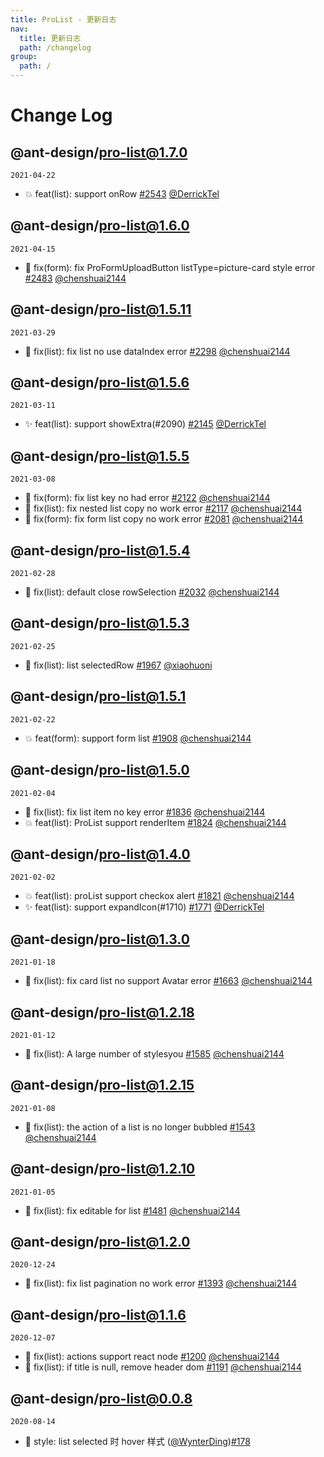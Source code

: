 ```yaml
---
title: ProList - 更新日志
nav:
  title: 更新日志
  path: /changelog
group:
  path: /
---
```


# Change Log

## @ant-design/pro-list@1.7.0

`2021-04-22`

- 💥 feat(list): support onRow [#2543](https://github.com/ant-design/pro-components/pull/2543) [@DerrickTel](https://github.com/DerrickTel)

## @ant-design/pro-list@1.6.0

`2021-04-15`

- 🐛 fix(form): fix ProFormUploadButton listType=picture-card style error [#2483](https://github.com/ant-design/pro-components/pull/2483) [@chenshuai2144](https://github.com/chenshuai2144)

## @ant-design/pro-list@1.5.11

`2021-03-29`

- 🐛 fix(list): fix list no use dataIndex error [#2298](https://github.com/ant-design/pro-components/pull/2298) [@chenshuai2144](https://github.com/chenshuai2144)

## @ant-design/pro-list@1.5.6

`2021-03-11`

- ✨ feat(list): support showExtra(#2090) [#2145](https://github.com/ant-design/pro-components/pull/2145) [@DerrickTel](https://github.com/DerrickTel)

## @ant-design/pro-list@1.5.5

`2021-03-08`

- 🐛 fix(form): fix list key no had error [#2122](https://github.com/ant-design/pro-components/pull/2122) [@chenshuai2144](https://github.com/chenshuai2144)
- 🐛 fix(list): fix nested list copy no work error [#2117](https://github.com/ant-design/pro-components/pull/2117) [@chenshuai2144](https://github.com/chenshuai2144)
- 🐛 fix(form): fix form list copy no work error [#2081](https://github.com/ant-design/pro-components/pull/2081) [@chenshuai2144](https://github.com/chenshuai2144)

## @ant-design/pro-list@1.5.4

`2021-02-28`

- 🐛 fix(list): default close rowSelection [#2032](https://github.com/ant-design/pro-components/pull/2032) [@chenshuai2144](https://github.com/chenshuai2144)

## @ant-design/pro-list@1.5.3

`2021-02-25`

- 🐛 fix(list): list selectedRow [#1967](https://github.com/ant-design/pro-components/pull/1967) [@xiaohuoni](https://github.com/xiaohuoni)

## @ant-design/pro-list@1.5.1

`2021-02-22`

- 💥 feat(form): support form list [#1908](https://github.com/ant-design/pro-components/pull/1908) [@chenshuai2144](https://github.com/chenshuai2144)

## @ant-design/pro-list@1.5.0

`2021-02-04`

- 🐛 fix(list): fix list item no key error [#1836](https://github.com/ant-design/pro-components/pull/1836) [@chenshuai2144](https://github.com/chenshuai2144)
- 💥 feat(list): ProList support renderItem [#1824](https://github.com/ant-design/pro-components/pull/1824) [@chenshuai2144](https://github.com/chenshuai2144)

## @ant-design/pro-list@1.4.0

`2021-02-02`

- 💥 feat(list): proList support checkox alert [#1821](https://github.com/ant-design/pro-components/pull/1821) [@chenshuai2144](https://github.com/chenshuai2144)
- ✨ feat(list): support expandIcon(#1710) [#1771](https://github.com/ant-design/pro-components/pull/1771) [@DerrickTel](https://github.com/DerrickTel)

## @ant-design/pro-list@1.3.0

`2021-01-18`

- 🐛 fix(list): fix card list no support Avatar error [#1663](https://github.com/ant-design/pro-components/pull/1663) [@chenshuai2144](https://github.com/chenshuai2144)

## @ant-design/pro-list@1.2.18

`2021-01-12`

- 🐛 fix(list): A large number of stylesyou [#1585](https://github.com/ant-design/pro-components/pull/1585) [@chenshuai2144](https://github.com/chenshuai2144)

## @ant-design/pro-list@1.2.15

`2021-01-08`

- 🐛 fix(list): the action of a list is no longer bubbled [#1543](https://github.com/ant-design/pro-components/pull/1543) [@chenshuai2144](https://github.com/chenshuai2144)

## @ant-design/pro-list@1.2.10

`2021-01-05`

- 🐛 fix(list): fix editable for list [#1481](https://github.com/ant-design/pro-components/pull/1481) [@chenshuai2144](https://github.com/chenshuai2144)

## @ant-design/pro-list@1.2.0

`2020-12-24`

- 🐛 fix(list): fix list pagination no work error [#1393](https://github.com/ant-design/pro-components/pull/1393) [@chenshuai2144](https://github.com/chenshuai2144)

## @ant-design/pro-list@1.1.6

`2020-12-07`

- 🐛 fix(list): actions support react node [#1200](https://github.com/ant-design/pro-components/pull/1200) [@chenshuai2144](https://github.com/chenshuai2144)
- 🐛 fix(list): if title is null, remove header dom [#1191](https://github.com/ant-design/pro-components/pull/1191) [@chenshuai2144](https://github.com/chenshuai2144)

## @ant-design/pro-list@0.0.8

`2020-08-14`

- 🎨 style: list selected 时 hover 样式 ([@WynterDing](https://github.com/WynterDing))[#178](https://github.com/ant-design/pro-components/pull/178)
